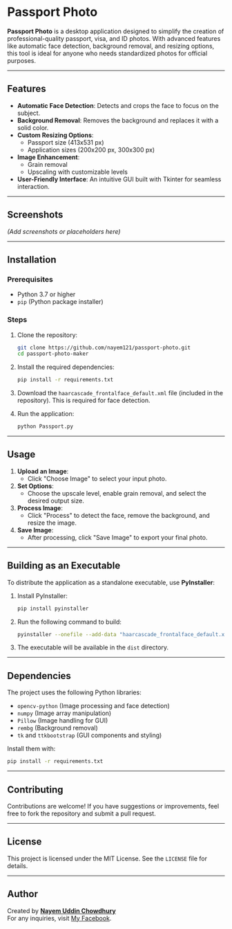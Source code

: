 
# Passport Photo

**Passport Photo** is a desktop application designed to simplify the creation of professional-quality passport, visa, and ID photos. With advanced features like automatic face detection, background removal, and resizing options, this tool is ideal for anyone who needs standardized photos for official purposes.

---

## Features
- **Automatic Face Detection**: Detects and crops the face to focus on the subject.
- **Background Removal**: Removes the background and replaces it with a solid color.
- **Custom Resizing Options**:
  - Passport size (413x531 px)
  - Application sizes (200x200 px, 300x300 px)
- **Image Enhancement**:
  - Grain removal
  - Upscaling with customizable levels
- **User-Friendly Interface**: An intuitive GUI built with Tkinter for seamless interaction.

---

## Screenshots
*(Add screenshots or placeholders here)*

---

## Installation

### Prerequisites
- Python 3.7 or higher
- `pip` (Python package installer)

### Steps
1. Clone the repository:
   ```bash
   git clone https://github.com/nayem121/passport-photo.git
   cd passport-photo-maker
   ```

2. Install the required dependencies:
   ```bash
   pip install -r requirements.txt
   ```

3. Download the `haarcascade_frontalface_default.xml` file (included in the repository). This is required for face detection.

4. Run the application:
   ```bash
   python Passport.py
   ```

---

## Usage
1. **Upload an Image**:
   - Click "Choose Image" to select your input photo.
2. **Set Options**:
   - Choose the upscale level, enable grain removal, and select the desired output size.
3. **Process Image**:
   - Click "Process" to detect the face, remove the background, and resize the image.
4. **Save Image**:
   - After processing, click "Save Image" to export your final photo.

---

## Building as an Executable
To distribute the application as a standalone executable, use **PyInstaller**:
1. Install PyInstaller:
   ```bash
   pip install pyinstaller
   ```

2. Run the following command to build:
   ```bash
   pyinstaller --onefile --add-data "haarcascade_frontalface_default.xml;." PassportPhoto.py
   ```

3. The executable will be available in the `dist` directory.

---

## Dependencies
The project uses the following Python libraries:
- `opencv-python` (Image processing and face detection)
- `numpy` (Image array manipulation)
- `Pillow` (Image handling for GUI)
- `rembg` (Background removal)
- `tk` and `ttkbootstrap` (GUI components and styling)

Install them with:
```bash
pip install -r requirements.txt
```

---

## Contributing
Contributions are welcome! If you have suggestions or improvements, feel free to fork the repository and submit a pull request.

---

## License
This project is licensed under the MIT License. See the `LICENSE` file for details.

---

## Author
Created by **[Nayem Uddin Chowdhury](https://github.com/nayem121)**  
For any inquiries, visit [My Facebook](https://facebook.com/nayem121).

